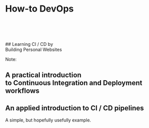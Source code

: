 <!-- .slide: data-background-image="http://www.codemag.com/Article/Image/1603061/image1.png" data-background-size="contain" data-background-position="center" backgroundTransition="fade" -->
# How-to DevOps

<section style="bottom:0; vertical-align: bottom;">
<br /><br /><br />
<br />
## Learning CI / CD by<br />Building Personal Websites

</section>
<!-- -->

Note:
## A practical introduction<br>to Continuous Integration and Deployment workflows
## An applied introduction to CI / CD pipelines
A simple, but hopefully usefully example.

